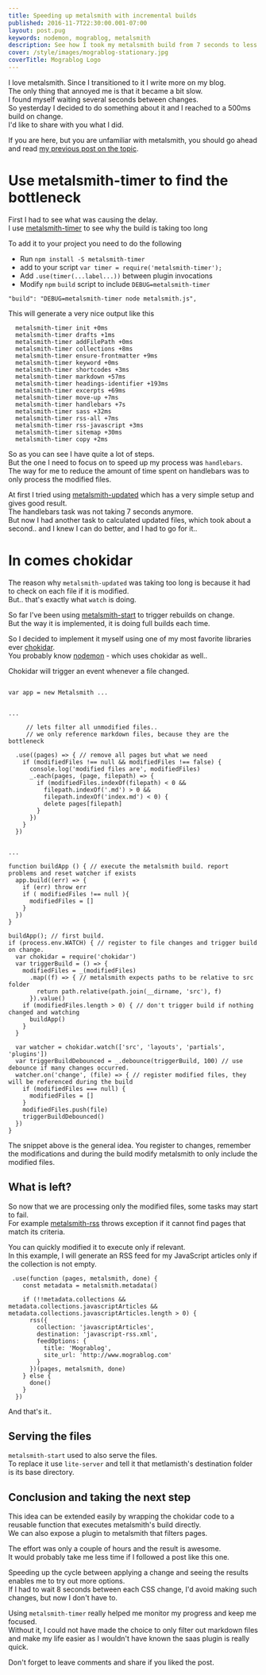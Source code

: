 ```yaml
---
title: Speeding up metalsmith with incremental builds
published: 2016-11-7T22:30:00.001-07:00
layout: post.pug
keywords: nodemon, mograblog, metalsmith
description: See how I took my metalsmith build from 7 seconds to less that 500ms !
cover: /style/images/mograblog-stationary.jpg
coverTitle: Mograblog Logo
---
```




I love metalsmith. Since I transitioned to it I write more on my blog.    
The only thing that annoyed me is that it became a bit slow.     
I found myself waiting several seconds between changes.    
So yesterday I decided to do something about it and I reached to a 500ms build on change.    
I'd like to share with you what I did.

If you are here, but you are unfamiliar with metalsmith, you should go ahead and read [my previous post on the topic](/2016/07/move-your-blog-from-blogger-to-metalsmith-today.html). 

# Use metalsmith-timer to find the bottleneck

First I had to see what was causing the delay.   
I use [metalsmith-timer](https://www.npmjs.com/package/metalsmith-timer) to see why the build is taking too long

To add it to your project you need to do the following

 - Run `npm install -S metalsmith-timer`
 - add to your script `var timer = require('metalsmith-timer');`
 - Add `.use(timer(...label...))` between plugin invocations
 - Modify `npm` `build` script to include `DEBUG=metalsmith-timer`
 ```
 "build": "DEBUG=metalsmith-timer node metalsmith.js",
 ```

This will generate a very nice output like this

```
  metalsmith-timer init +0ms
  metalsmith-timer drafts +1ms
  metalsmith-timer addFilePath +0ms
  metalsmith-timer collections +8ms
  metalsmith-timer ensure-frontmatter +9ms
  metalsmith-timer keyword +0ms
  metalsmith-timer shortcodes +3ms
  metalsmith-timer markdown +57ms
  metalsmith-timer headings-identifier +193ms
  metalsmith-timer excerpts +69ms
  metalsmith-timer move-up +7ms
  metalsmith-timer handlebars +7s
  metalsmith-timer sass +32ms
  metalsmith-timer rss-all +7ms
  metalsmith-timer rss-javascript +3ms
  metalsmith-timer sitemap +30ms
  metalsmith-timer copy +2ms

```


So as you can see I have quite a lot of steps.    
But the one I need to focus on to speed up my process was `handlebars`.   
The way for me to reduce the amount of time spent on handlebars was to only process the modified files.

At first I tried using [metalsmith-updated](https://www.npmjs.com/package/metalsmith-updated) which has a very simple setup and gives good result.   
The handlebars task was not taking 7 seconds anymore.   
But now I had another task to calculated updated files, which took about a second.. and I knew I can do better, and I had to go for it..

# In comes chokidar

The reason why `metalsmith-updated` was taking too long is because it had to check on each file if it is modified.   
But.. that's exactly what `watch` is doing.   

So far I've been using [metalsmith-start](https://github.com/rstacruz/metalsmith-start) to trigger rebuilds on change.   
But the way it is implemented, it is doing full builds each time.   

So I decided to implement it myself using one of my most favorite libraries ever [chokidar](https://github.com/paulmillr/chokidar).   
You probably know [nodemon](https://github.com/remy/nodemon) - which uses chokidar as well..

Chokidar will trigger an event whenever a file changed.  


```

var app = new Metalsmith ...


...

     // lets filter all unmodified files..
     // we only reference markdown files, because they are the bottleneck

  .use((pages) => { // remove all pages but what we need
    if (modifiedFiles !== null && modifiedFiles !== false) {
      console.log('modified files are', modifiedFiles)
      _.each(pages, (page, filepath) => {
        if (modifiedFiles.indexOf(filepath) < 0 &&
          filepath.indexOf('.md') > 0 &&
          filepath.indexOf('index.md') < 0) {
          delete pages[filepath]
        }
      })
    }
  })


...

function buildApp () { // execute the metalsmith build. report problems and reset watcher if exists
  app.build((err) => {
    if (err) throw err
    if ( modifiedFiles !== null ){
      modifiedFiles = []
    }
  })
}

buildApp(); // first build.
if (process.env.WATCH) { // register to file changes and trigger build on change.
  var chokidar = require('chokidar')
  var triggerBuild = () => {
    modifiedFiles = _(modifiedFiles)
      .map((f) => { // metalsmith expects paths to be relative to src folder
        return path.relative(path.join(__dirname, 'src'), f)
      }).value()
    if (modifiedFiles.length > 0) { // don't trigger build if nothing changed and watching
      buildApp()
    }
  }

  var watcher = chokidar.watch(['src', 'layouts', 'partials', 'plugins'])
  var triggerBuildDebounced = _.debounce(triggerBuild, 100) // use debounce if many changes occurred.
  watcher.on('change', (file) => { // register modified files, they will be referenced during the build
    if (modifiedFiles === null) {
      modifiedFiles = []
    }
    modifiedFiles.push(file)
    triggerBuildDebounced()
  })
}
```   

The snippet above is the general idea. You register to changes, remember the modifications and during the build modify metalsmith to only include the modified files.

## What is left?

So now that we are processing only the modified files, some tasks may start to fail.    
For example [metalsmith-rss](https://github.com/MoOx/metalsmith-rss) throws exception if it cannot find pages that match its criteria.   

You can quickly modified it to execute only if relevant.    
In this example, I will generate an RSS feed for my JavaScript articles only if the collection is not empty.    

```
 .use(function (pages, metalsmith, done) {
    const metadata = metalsmith.metadata()

    if (!!metadata.collections && metadata.collections.javascriptArticles && metadata.collections.javascriptArticles.length > 0) {
      rss({
        collection: 'javascriptArticles',
        destination: 'javascript-rss.xml',
        feedOptions: {
          title: 'Mograblog',
          site_url: 'http://www.mograblog.com'
        }
      })(pages, metalsmith, done)
    } else {
      done()
    }
  })
```

And that's it..

## Serving the files

`metalsmith-start` used to also serve the files.   
To replace it use `lite-server` and tell it that metlamisth's destination folder is its base directory.

## Conclusion and taking the next step

This idea can be extended easily by wrapping the chokidar code to a reusable function that executes metalsmith's build directly.   
We can also expose a plugin to metalsmith that filters pages.

The effort was only a couple of hours and the result is awesome.    
It would probably take me less time if I followed a post like this one.   

Speeding up the cycle between applying a change and seeing the results enables me to try out more options.   
If I had to wait 8 seconds between each CSS change, I'd avoid making such changes, but now I don't have to.

Using `metalsmith-timer` really helped me monitor my progress and keep me focused.    
Without it, I could not have made the choice to only filter out markdown files and make my life easier as I wouldn't have known the saas plugin is really quick.    

Don't forget to leave comments and share if you liked the post.
